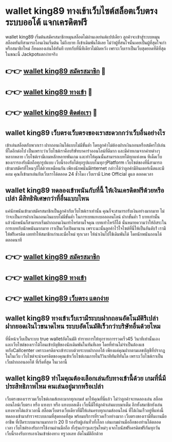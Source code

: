 # wallet king89 ทางเข้าเว็บไซต์สล็อตเว็บตรง ระบบออโต้ แจกเครดิตฟรี

wallet king89 เริ่มต้นสมัครสมาชิกหมุนสล็อตไม่ผ่านเอเย่นต์แปปเดียว ลูกค้าจะเข้าสู่ระบบหมุนสล็อตทันทีสามารถโอนเงินเริ่มต้น ไม่ถึงบาท ก็เข้าเดิมพันได้เลย ไม่ว่าผู้ที่สนใจนั้นเคยเป็นผู้ที่สุดใจเก่าหรือสมาชิกใหม่ ก็ทดลองเล่นได้ทันที เบทกับที่นี่ทีเดียวไม่ผิดหวัง เพราะเว็บเราเป็นเว็บสุดยอดที่ดีที่สุดในขณะนี้ Jackpotแตกง่ายจริง

## 👉👉 [wallet king89 สมัครสมาชิก](https://bit.ly/3Ckzg5n) 🎰
## 👉👉 [wallet king89 ทางเข้า](https://bit.ly/3Ckzg5n) 🎰
## 👉👉 [wallet king89 ติดต่อเรา](https://bit.ly/3Ckzg5n) 🎰

## wallet king89 เว็บตรงเว็บตรงของเราสะดวกกว่าเว็บอื่นอย่างไร
เข้าเล่นสล็อตกับพวกเรา ฝากถอนเงินได้แบบไม่มีขั้นต่ำ โดยลูกค้าไม่ต้องฝากเงินถอนหรือสมัครไปเล่นที่ใดอีกต่อไป เป็นเพราะว่าเว็บไซต์เราคือบริษัทบาคาร่าออนไลน์ที่ดีมาก และมีค่ายเกมจากค่ายต่างๆหลากหลาย เว็บไซต์เรามีเกมหลักหลายพันเกม และทำให้คุณนั้นสามารถเบทได้ทุกแห่งหน ทีเด็ดเว็บของเรารองรับมือถือทุกรูปแบบ เว็บนี้รองรับได้ทุกรูปแบบในทุกๆPlatform เว็บไซต์ของที่นี่สามารถเข้ามาสมัครที่ไหนๆก็ได้ด้วยเหมือนกัน เพียงนักพนันมีinternet กล่าวได้ว่าลูกค้ามีอินเตอร์เน็ตและมีคอม คุณก็เข้ามาเล่นกับเว็บเราได้ตลอด 24 ชั่วโมง เว็บเรามี Line Official ดูแล ตลอดเวลา

## wallet king89 ทดลองเข้าพนันกับที่นี้ ให้เงินเครดิตฟรีด้วยหรือเปล่า มีสิทธิพิเศษกว่าที่อื่นแบบไหน
แค่นักพนันเข้ามาสมัครสมาชิกเป็นลูกค้ากับเว็บไซต์เราเท่านั้น คุณก็จะสามารถรับเงินอย่างมากมาย ไม่ว่าจะเป็นการฝากเงินถอนเงินแบบไม่มีขั้นต่ำ ในการเบทแทงบอลออนไลน์ ฝากขั้นต่ำ 1 บาทเท่านั้น แล้วนักพนันก็สามารถเริ่มฝากถอนเงินเท่าไหร่ตามใจคุณ เบทเท่าไหร่ก็ได้ นั่นหมายความว่าให้อิสระในการเบทกับนักพนันมากมาย เราเป็นเว็บเปิดมานาน เพราะฉะนั้นลูกค้าไว้ใจไซต์ที่นี่ให้เป็นอันดับ1 เรามีให้ฟรีเครดิต เลยทำให้สมาชิกเก่าและมือใหม่ ทุกเวลา ให้นำเงินไปใช้เดิมพันได้ โดยนักพนันถอนได้ตลอดนาที

## 👉👉 [wallet king89 สมัครสมาชิก](https://bit.ly/3Ckzg5n)
## 👉👉 [wallet king89 ทางเข้า](https://bit.ly/3Ckzg5n)
## 👉👉 [wallet king89 เว็บตรง แตกง่าย](https://bit.ly/3Ckzg5n)

## wallet king89 ทางเข้าเว็บเรามีระบบฝากถอนอัตโนมัติรึเปล่า ฝากยอดเงินไวขนาดไหน ระบบอัตโนมัติเร็วกว่าบริษัทอื่นด้วยไหม
ที่นี่หน้าเว็บเป็นระบบ true walletอัตโนมัติ ทำรายการให้ทุกรายการรวดเร็ว45 วินาทีเท่านั้นเอง และเว็บไซต์ของเราได้โอนเข้าบัญชีของนักเดิมพันในทันทีเลย โดยที่ท่านไม่จำเป็นต้องแชทกับCallcenter เพราะเครดิตจะเข้าระบบด้วยระบบฝากออโต้ เพียงแค่คุณฝากตามเลขบัญชีที่ปรากฏในในเว็บ เว็บไซต์จะนำเครดิตของคุณเข้าเว็บไซต์เกมภายใน1วินาทีทันทีทันใด เพราะเว็บไซต์เราเป็นเว็บฝากถอนออโต้ ที่เริ่ดที่สุด ในเวลานี้

## wallet king89 ทำไมคุณต้องเลือกเล่นกับทางเข้านี้ด้วย เกมที่นี่มีประสิทธิภาพไหม คนเล่นอยู่มากหรือเปล่า
เว็บตรงของเรารวมเว็บไซต์เกมส์เยอะมากทุกเกมส์ มาให้คุณที่นี่แล้ว ไม่ว่าลูกค้าจะทดลองเล่น สล็อตออนไลน์เว็บตรง หรือ แทงบา หรือ แทงบอลเต็ง เว็บนี้มีให้ลูกค้าเล่นแบบมาเต็ม อีกทั้งสมาชิกยังเล่นแทงหวยได้แล้วเวลานี้ สล็อตเว็บตรงเว็บเดียวที่มีให้เล่นครบทุกเกมส์ออนไลน์ ที่ได้เงินเร็วอยู่ที่แห่งนี้ ทดลองเข้ามาสำรวจระบบเกมที่สุดยอดที่สุด พร้อมบริการที่รวดเร็วอย่างมาก เว็บตรงของเรามีทีมงานมืออาชีพ ที่เปิดระบบมานานมากกว่า 20 ปี รองรับผู้เล่นทั่วทั้งโลก เล่นเกมผ่านมือถือของท่านได้ตลอดเวลา เว็บไซต์รองรับการใช้งานผ่านมือถือ ทั้งรุ่นเก่าๆและรุ่นใหม่ๆ แจกโบนัสฟรีเครดิตฟรีกันทุกวัน เว็บนี้รองรับการเอาเงินเข้าช่องทาง ทรูวอเลท อัตโนมัติอีกด้วย
